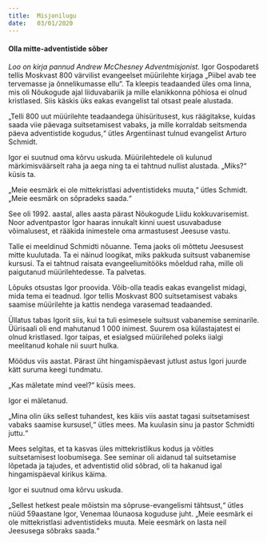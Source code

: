 ```yaml
---
title:  Misjonilugu
date:   03/01/2020
---
```


#### Olla mitte-adventistide sõber

_Loo on kirja pannud Andrew McChesney Adventmisjonist._
Igor Gospodaretš tellis Moskvast 800 värvilist evangeelset müürilehte kirjaga „Piibel avab tee tervemasse ja õnnelikumasse ellu“. Ta kleepis teadaanded üles oma linna, mis oli Nõukogude ajal liiduvabariik ja mille elanikkonna põhiosa ei olnud kristlased. Siis käskis üks eakas evangelist tal otsast peale alustada.

„Telli 800 uut müürilehte teadaandega ühisüritusest, kus räägitakse, kuidas saada viie päevaga suitsetamisest vabaks, ja mille korraldab seitsmenda päeva adventistide kogudus,“ ütles Argentiinast tulnud evangelist Arturo Schmidt.

Igor ei suutnud oma kõrvu uskuda. Müürilehtedele oli kulunud märkimisväärselt raha ja aega ning ta ei tahtnud nullist alustada. „Miks?“ küsis ta.

„Meie eesmärk ei ole mittekristlasi adventistideks muuta,“ ütles Schmidt. „Meie eesmärk on sõpradeks saada.“

See oli 1992. aastal, alles aasta pärast Nõukogude Liidu kokkuvarisemist. Noor adventpastor Igor haaras innukalt kinni uuest usuvabaduse võimalusest, et rääkida inimestele oma armastusest Jeesuse vastu.

Talle ei meeldinud Schmidti nõuanne. Tema jaoks oli mõttetu Jeesusest mitte kuulutada. Ta ei näinud loogikat, miks pakkuda suitsust vabanemise kursusi. Ta ei tahtnud raisata evangeeliumitööks mõeldud raha, mille oli paigutanud müürilehtedesse. Ta palvetas.

Lõpuks otsustas Igor proovida. Võib-olla teadis eakas evangelist midagi, mida tema ei teadnud. Igor tellis Moskvast 800 suitsetamisest vabaks saamise müürilehte ja kattis nendega varasemad teadaanded.

Üllatus tabas Igorit siis, kui ta tuli esimesele suitsust vabanemise seminarile. Üürisaali oli end mahutanud 1 000 inimest. Suurem osa külastajatest ei olnud kristlased. Igor taipas, et esialgsed müürilehed poleks iialgi meelitanud kohale nii suurt hulka.

Möödus viis aastat. Pärast üht hingamispäevast jutlust astus Igori juurde kätt suruma keegi tundmatu.

„Kas mäletate mind veel?“ küsis mees.

Igor ei mäletanud.

„Mina olin üks sellest tuhandest, kes käis viis aastat tagasi suitsetamisest vabaks saamise kursusel,“ ütles mees. Ma kuulasin sinu ja pastor Schmidti juttu.“

Mees selgitas, et ta kasvas üles mittekristlikus kodus ja võitles suitsetamisest loobumisega. See seminar oli aidanud tal suitsetamise lõpetada ja tajudes, et adventistid olid sõbrad, oli ta hakanud igal hingamispäeval kirikus käima.

Igor ei suutnud oma kõrvu uskuda.

„Sellest hetkest peale mõistsin ma sõpruse-evangelismi tähtsust,“ ütles nüüd 59aastane Igor, Venemaa lõunaosa koguduse juht. „Meie eesmärk ei ole mittekristlasi adventistideks muuta. Meie eesmärk on lasta neil Jeesusega sõbraks saada.“
